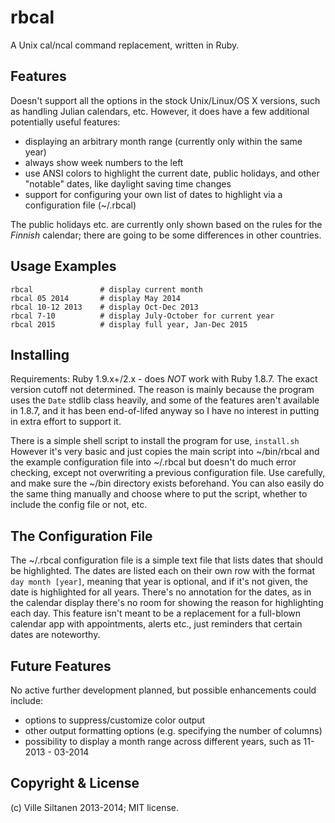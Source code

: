 # rbcal

A Unix cal/ncal command replacement, written in Ruby. 

## Features

Doesn't support all the options in the stock Unix/Linux/OS X versions,
such as handling Julian calendars, etc. However, it does have a few
additional potentially useful features:

 * displaying an arbitrary month range (currently only within the same year)
 * always show week numbers to the left
 * use ANSI colors to highlight the current date, public holidays,
   and other "notable" dates, like daylight saving time changes
 * support for configuring your own list of dates to highlight via a
   configuration file (~/.rbcal)

The public holidays etc. are currently only shown based on the rules
for the *Finnish* calendar; there are going to be some differences
in other countries.


## Usage Examples

    rbcal               # display current month
	rbcal 05 2014       # display May 2014
	rbcal 10-12 2013    # display Oct-Dec 2013
	rbcal 7-10          # display July-October for current year
    rbcal 2015          # display full year, Jan-Dec 2015

## Installing

Requirements: Ruby 1.9.x+/2.x - does *NOT* work with Ruby 1.8.7. The
exact version cutoff not determined. The reason is mainly because the
program uses the `Date` stdlib class heavily, and some of the features
aren't available in 1.8.7, and it has been end-of-lifed anyway so I
have no interest in putting in extra effort to support it.

There is a simple shell script to install the program for use,
`install.sh` However it's very basic and just copies the main script
into ~/bin/rbcal and the example configuration file into ~/.rbcal but
doesn't do much error checking, except not overwriting a previous
configuration file. Use carefully, and make sure the ~/bin directory
exists beforehand. You can also easily do the same thing manually and
choose where to put the script, whether to include the config file or
not, etc.

## The Configuration File

The ~/.rbcal configuration file is a simple text file that lists dates
that should be highlighted. The dates are listed each on their own row
with the format `day month [year]`, meaning that year is optional, and
if it's not given, the date is highlighted for all years. There's no
annotation for the dates, as in the calendar display there's no room
for showing the reason for highlighting each day. This feature isn't
meant to be a replacement for a full-blown calendar app with
appointments, alerts etc., just reminders that certain dates are noteworthy.


## Future Features

No active further development planned, but possible enhancements
could include:

 * options to suppress/customize color output
 * other output formatting options (e.g. specifying the number of columns)
 * possibility to display a month range across different years,
   such as 11-2013 - 03-2014


## Copyright & License

(c) Ville Siltanen 2013-2014; MIT license.
